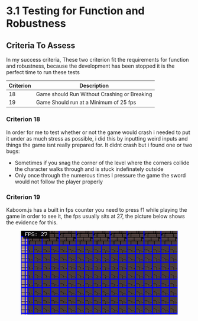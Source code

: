 # 3.1 Testing for Function and Robustness

## Criteria To Assess

In my success criteria, These two criterion fit the requirements for function and robustness, because the development has been stopped it is the perfect time to run these tests&#x20;

| Criterion | Description                                   |
| --------- | --------------------------------------------- |
| 18        | Game should Run Without Crashing or Breaking  |
| 19        | Game Should run at a Minimum of 25 fps        |

### Criterion 18

In order for me to test whether or not the game would crash i needed to put it under as much stress as possible, i did this by inputting weird inputs and things the game isnt really prepared for. It didnt crash but i found one or two bugs:&#x20;

* Sometimes if you snag the corner of the level where the corners collide the character walks through and is stuck indefinately outside
* Only once through the numerous times I pressure the game the sword would not follow the player properly&#x20;



### Criterion 19

Kaboom.js has a built in fps counter you need to press f1 while playing the game in order to see it, the fps usually sits at 27, the picture below shows the evidence for this.

<figure><img src="../.gitbook/assets/image (1) (2) (1) (1).png" alt=""><figcaption></figcaption></figure>

### &#x20;&#x20;





### &#x20;

### &#x20;            &#x20;
